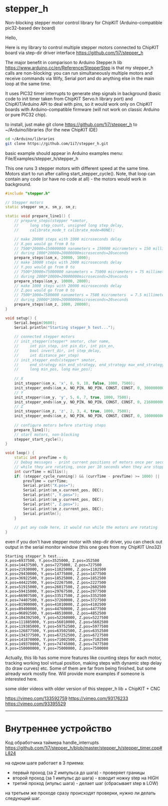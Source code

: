 # stepper_h
Non-blocking stepper motor control library for ChipKIT (Arduino-compatible pic32-based dev board)

Hello,

Here is my library to control multiple stepper motors connected to ChipKIT board via step-dir driver interface
https://github.com/1i7/stepper_h

The major benefit in comparison to Arduino Stepper.h lib https://www.arduino.cc/en/Reference/StepperStep is that my stepper_h calls are non-blocking: you can run simultaneously multiple motors and receive commands via Wify, Serial port and do anything else in the main loop at the same time.

It uses PIC32 timer interrupts to generate step signals in background (basic code to init timer taken from ChipKIT Servo.h library port) and ChipKIT/Arduino API to deal with pins, so it would work only on ChipKIT boards with Arduino-compatible firmware (will not work on classic Arduino or pure PIC32 chip).

to install, just make git clone https://github.com/1i7/stepper_h to ~/Arduino/libraries (for the new ChipKIT IDE)

```bash
cd ~/Arduino/libraries
git clone https://github.com/1i7/stepper_h.git
```

basic example should appear in Arduino examples menu: File/Examples/stepper_h/stepper_h

This one runs 3 stepper motors with different speed at the same time. Motors start to run after calling start_stepper_cycle(). Note, that loop can contain any code (or have no code at all) - the motors would work in background.
```c++
#include "stepper.h"

// Stepper motors
static stepper sm_x, sm_y, sm_z;

static void prepare_line1() {
    // prepare_steps(stepper *smotor,
    //     long step_count, unsigned long step_delay,
    //     calibrate_mode_t calibrate_mode=NONE);

    // make 20000 steps with 1000 microseconds delay
    // X.pos would go from 0 to
    // 7500*20000=150000000 nanometers = 150000 micrometers = 150 millimeters
    // during 1000*20000=20000000microseconds=20seconds
    prepare_steps(&sm_x, 20000, 1000);
    // make 10000 steps with 2000 microseconds delay
    // Y.pos would go from 0 to
    // 7500*10000=75000000 nanometers = 75000 micrometers = 75 millimeters
    // during 2000*10000=20000000microseconds=20seconds
    prepare_steps(&sm_y, 10000, 2000);
    // make 1000 steps with 20000 microseconds delay
    // Z.pos would go from 0 to
    // 7500*1000=7500000 nanometers = 7500 micrometers  = 7.5 millimeters
    // during 20000*1000=20000000microseconds=20seconds
    prepare_steps(&sm_z, 1000, 20000);
}

void setup() {
    Serial.begin(9600);
    Serial.println("Starting stepper_h test...");
    
    // connected stepper motors
    // init_stepper(stepper* smotor, char name,
    //     int pin_step, int pin_dir, int pin_en,
    //     bool invert_dir, int step_delay,
    //     int distance_per_step)
    // init_stepper_ends(stepper* smotor,
    //     end_strategy min_end_strategy, end_strategy max_end_strategy,
    //     long min_pos, long max_pos);
    
    // X
    init_stepper(&sm_x, 'x', 8, 9, 10, false, 1000, 7500);
    init_stepper_ends(&sm_x, NO_PIN, NO_PIN, CONST, CONST, 0, 300000000);
    // Y
    init_stepper(&sm_y, 'y', 5, 6, 7, true, 1000, 7500);
    init_stepper_ends(&sm_y, NO_PIN, NO_PIN, CONST, CONST, 0, 216000000);
    // Z
    init_stepper(&sm_z, 'z', 2, 3, 4, true, 1000, 7500);
    init_stepper_ends(&sm_z, NO_PIN, NO_PIN, CONST, CONST, 0, 100000000);
    
    // configure motors before starting steps
    prepare_line1();
    // start motors, non-blocking
    stepper_start_cycle();
}

void loop() {
    static int prevTime = 0;
    // Debug messages - print current positions of motors once per second
    // while they are rotating, once per 10 seconds when they are stopped
    int currTime = millis();
    if( (stepper_cycle_running() && (currTime - prevTime) >= 1000) || (currTime - prevTime) >= 10000 ) {
        prevTime = currTime;
        Serial.print("X.pos=");
        Serial.print(sm_x.current_pos, DEC);
        Serial.print(", Y.pos=");
        Serial.print(sm_y.current_pos, DEC);
        Serial.print(", Z.pos=");
        Serial.print(sm_z.current_pos, DEC);
        Serial.println();
    }
    
    // put any code here, it would run while the motors are rotating
}
```

even if you don't have stepper motor with step-dir driver, you can check out output in the serial monitor window (this one goes from my ChipKIT Uno32)

```
Starting stepper_h test...
X.pos=6937500, Y.pos=3525000, Z.pos=352500
X.pos=14437500, Y.pos=7275000, Z.pos=727500
X.pos=21930000, Y.pos=11025000, Z.pos=1102500
X.pos=29430000, Y.pos=14775000, Z.pos=1477500
X.pos=36922500, Y.pos=18525000, Z.pos=1852500
X.pos=44422500, Y.pos=22267500, Z.pos=2227500
X.pos=51915000, Y.pos=26017500, Z.pos=2602500
X.pos=59415000, Y.pos=29767500, Z.pos=2977500
X.pos=66907500, Y.pos=33517500, Z.pos=3352500
X.pos=74407500, Y.pos=37260000, Z.pos=3727500
X.pos=81900000, Y.pos=41010000, Z.pos=4102500
X.pos=89400000, Y.pos=44760000, Z.pos=4477500
X.pos=96892500, Y.pos=48510000, Z.pos=4852500
X.pos=104392500, Y.pos=52260000, Z.pos=5227500
X.pos=111885000, Y.pos=56010000, Z.pos=5602500
X.pos=119385000, Y.pos=59752500, Z.pos=5977500
X.pos=126877500, Y.pos=63502500, Z.pos=6352500
X.pos=134377500, Y.pos=67252500, Z.pos=6727500
X.pos=141870000, Y.pos=71002500, Z.pos=7102500
X.pos=149370000, Y.pos=74745000, Z.pos=7477500
X.pos=150000000, Y.pos=75000000, Z.pos=7500000
```

Actually, this lib has some more features like counting steps for each motor, tracking working tool virtual position, making steps with dynamic step delay (to draw curves) etc. Some of them are far from being finished, but some already work mostly fine. Will provide more examples if someone is interested here.

some older videos with older version of this stepper_h lib + ChipKIT + CNC

https://vimeo.com/133592759
https://vimeo.com/93176233
https://vimeo.com/93395529


---
# Внутреннее устройство

Код обработчика таймера handle_interrupts
https://github.com/1i7/stepper_h/blob/master/stepper_h/stepper_timer.cpp#L824

на одном шаге работает в 3 приема:
- первый проход (за 2 импульса до шага) - проверяет границы
- второй проход (за 1 импульс до шага) - взводит ножку step на HIGH
- третий проход (ипульс шага) - делает шаг (сбрасывает step в LOW)

на третьем же проходе сразу происходят проверки, нужно ли делать следующий шаг.

